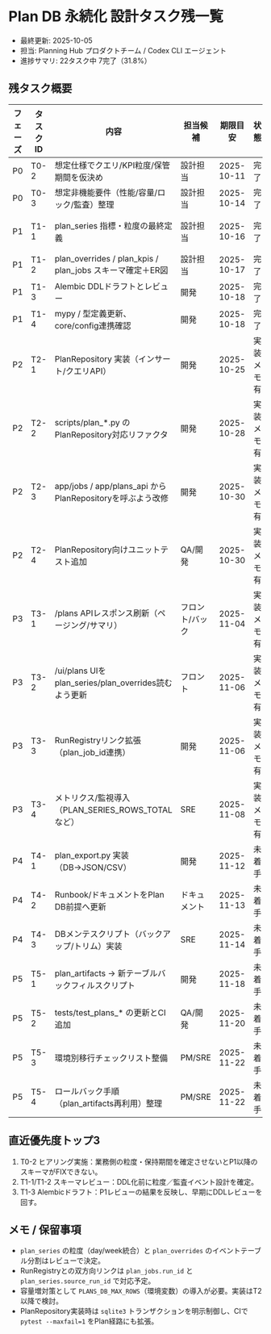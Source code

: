 # Plan DB 永続化 設計タスク残一覧

- 最終更新: 2025-10-05
- 担当: Planning Hub プロダクトチーム / Codex CLI エージェント
- 進捗サマリ: 22タスク中 7完了（31.8%）

## 残タスク概要

| フェーズ | タスクID | 内容 | 担当候補 | 期限目安 | 状態 | メモ |
| --- | --- | --- | --- | --- | --- | --- |
| P0 | T0-2 | 想定仕様でクエリ/KPI粒度/保管期間を仮決め | 設計担当 | 2025-10-11 | 完了 | `docs/plan_db_assumed_requirements.md` に想定値を記載。実運用開始時に再確認 |
| P0 | T0-3 | 想定非機能要件（性能/容量/ロック/監査）整理 | 設計担当 | 2025-10-14 | 完了 | 同上ドキュメント参照。SLO/P95等は仮値として設計へ反映 |
| P1 | T1-1 | plan_series 指標・粒度の最終定義 | 設計担当 | 2025-10-16 | 完了 | 週/月粒度・指標・メタ列を定義（docs/plan_db_persistence_plan.md:71、assumed_requirements参照） |
| P1 | T1-2 | plan_overrides / plan_kpis / plan_jobs スキーマ確定＋ER図 | 設計担当 | 2025-10-17 | 完了 | 列定義・インデックス方針を確定、イベント履歴はplan_override_eventsで管理 |
| P1 | T1-3 | Alembic DDLドラフトとレビュー | 開発 | 2025-10-18 | 完了 | DDL詳細/検証手順を策定、アップグレード・ダウングレードの流れを整理 |
| P1 | T1-4 | mypy / 型定義更新、core/config連携確認 | 開発 | 2025-10-18 | 完了 | PlanRepository I/F・TypedDict/Protocol方針・mypy/CI案を整理 |
| P2 | T2-1 | PlanRepository 実装（インサート/クエリAPI） | 開発 | 2025-10-25 | 実装メモ有 | 第1スプリントで着手。ブランチ `feature/plan-repo` で段階的に実装 |
| P2 | T2-2 | scripts/plan_*.py のPlanRepository対応リファクタ | 開発 | 2025-10-28 | 実装メモ有 | `feature/plan-repo` ブランチでサブタスク化（aggregate→mrp→reconcileの順） |
| P2 | T2-3 | app/jobs / app/plans_api からPlanRepositoryを呼ぶよう改修 | 開発 | 2025-10-30 | 実装メモ有 | API/ジョブを段階的に切替。互換期間は`legacy`モード併用 |
| P2 | T2-4 | PlanRepository向けユニットテスト追加 | QA/開発 | 2025-10-30 | 実装メモ有 | 同ブランチで `tests/test_plan_repository.py` を実装しCIへ追加 |
| P3 | T3-1 | /plans APIレスポンス刷新（ページング/サマリ） | フロント/バック | 2025-11-04 | 実装メモ有 | includeパラメータとPlanRepository要約を追加予定 |
| P3 | T3-2 | /ui/plans UIをplan_series/plan_overrides読むよう更新 | フロント | 2025-11-06 | 実装メモ有 | Overview/DetailタブをPlanRepositoryデータで描画する方針を整理 |
| P3 | T3-3 | RunRegistryリンク拡張（plan_job_id連携） | 開発 | 2025-11-06 | 実装メモ有 | run詳細にplan_job_id/Planサマリを表示し双方向リンクを追加予定 |
| P3 | T3-4 | メトリクス/監視導入（PLAN_SERIES_ROWS_TOTAL など） | SRE | 2025-11-08 | 実装メモ有 | Prometheusメトリクス案とアラート方針を記載 |
| P4 | T4-1 | plan_export.py 実装（DB→JSON/CSV） | 開発 | 2025-11-12 | 未着手 | CLI互換の標準ツール |
| P4 | T4-2 | Runbook/ドキュメントをPlan DB前提へ更新 | ドキュメント | 2025-11-13 | 未着手 | Tutorial/RunRegistryガイド改訂 |
| P4 | T4-3 | DBメンテスクリプト（バックアップ/トリム）実装 | SRE | 2025-11-14 | 未着手 | `scripts/plan_db_maint.py` 追加 |
| P5 | T5-1 | plan_artifacts → 新テーブルバックフィルスクリプト | 開発 | 2025-11-18 | 未着手 | Dry-run/ログ/リジューム実装 |
| P5 | T5-2 | tests/test_plans_* の更新とCI追加 | QA/開発 | 2025-11-20 | 未着手 | PlanRepository経路の統合テスト |
| P5 | T5-3 | 環境別移行チェックリスト整備 | PM/SRE | 2025-11-22 | 未着手 | Dev→Stg→Prod 手順書 |
| P5 | T5-4 | ロールバック手順（plan_artifacts再利用）整理 | PM/SRE | 2025-11-22 | 未着手 | 旧構造とRunRegistry影響を文書化 |

## 直近優先度トップ3
1. T0-2 ヒアリング実施：業務側の粒度・保持期間を確定させないとP1以降のスキーマがFIXできない。
2. T1-1/T1-2 スキーマレビュー：DDL化前に粒度／監査イベント設計を確定。
3. T1-3 Alembicドラフト：P1レビューの結果を反映し、早期にDDLレビューを回す。

## メモ / 保留事項
- `plan_series` の粒度（day/week統合）と `plan_overrides` のイベントテーブル分割はレビューで決定。
- RunRegistryとの双方向リンクは `plan_jobs.run_id` と `plan_series.source_run_id` で対応予定。
- 容量増対策として `PLANS_DB_MAX_ROWS`（環境変数）の導入が必要。実装はT2以降で検討。
- PlanRepository実装時は `sqlite3` トランザクションを明示制御し、CIで `pytest --maxfail=1` をPlan経路にも拡張。
